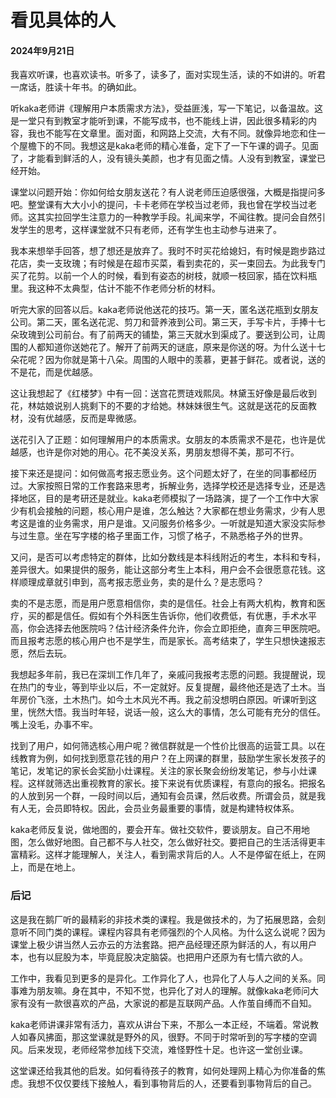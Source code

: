 # 看见具体的人

#### 2024年9月21日

我喜欢听课，也喜欢读书。听多了，读多了，面对实现生活，读的不如讲的。听君一席话，胜读十年书。的确如此。

听kaka老师讲《理解用户本质需求方法》，受益匪浅，写一下笔记，以备温故。这是一堂只有到教室才能听到课，不能写成书，也不能线上讲，因此很多精彩的内容，我也不能写在文章里。面对面，和网路上交流，大有不同。就像异地恋和住一个屋檐下的不同。我想这是kaka老师的精心准备，定下了一下午课的调子。见面了，才能看到鲜活的人，没有镜头美颜，也才有见面之情。人没有到教室，课堂已经开始。

课堂以问题开始：你如何给女朋友送花？有人说老师压迫感很强，大概是指提问多吧。整堂课有大大小小的提问，卡卡老师在学校当过老师，我也曾在学校当过老师。这其实拉回学生注意力的一种教学手段。礼闻来学，不闻往教。提问会自然引发学生的思考，这样课堂就不只有老师，还有学生也主动参与进来了。

我本来想举手回答，想了想还是放弃了。我时不时买花给媳妇，有时候是跑步路过花店，卖一支玫瑰；有时候是在超市买菜，看到卖花的，买一束回去。为此我专门买了花剪。以前一个人的时候，看到有姿态的树枝，就顺一枝回家，插在饮料瓶里。我这种不太典型，估计不能不作老师分析的材料。

听完大家的回答以后。kaka老师说他送花的技巧。第一天，匿名送花瓶到女朋友公司。第二天，匿名送花泥、剪刀和营养液到公司。第三天，手写卡片，手捧十七朵玫瑰到公司前台。有了前两天的铺垫，第三天就水到渠成了。要送到公司，让周围的人都知道你送她花了。解开了前两天的谜底，原来是你送的呀。为什么送十七朵花呢？因为你就是第十八朵。周围的人眼中的羡慕，更甚于鲜花。或者说，送的不是花，而是优越感。

这让我想起了《红楼梦》中有一回：送宫花贾琏戏熙凤。林黛玉好像是最后收到花，林姑娘说别人挑剩下的不要的才给她。林妹妹很生气。这就是送花的反面教材，没有优越感，反而是卑微感。

送花引入了正题：如何理解用户的本质需求。女朋友的本质需求不是花，也许是优越感，也许是你对她的用心。花不美没关系，男朋友想得不美，那可不行。

接下来还是提问：如何做高考报志愿业务。这个问题太好了，在坐的同事都经历过。大家按照日常的工作套路来思考，拆解业务，选择学校还是选择专业，还是选择地区，目的是考研还是就业。kaka老师模拟了一场路演，提了一个工作中大家少有机会接触的问题，核心用户是谁，怎么触达？大家都在想业务需求，少有人思考这是谁的业务需求，用户是谁。又问服务价格多少。一听就是知道大家没实际参与过生意。坐在写字楼的格子里面工作，习惯了格子，不熟悉格子外的世界。

又问，是否可以考虑特定的群体，比如分数线是本科线附近的考生，本科和专科，差异很大。如果提供的服务，能让这部分考生上本科，用户会不会很愿意花钱。这样顺理成章就引申到，高考报志愿业务，卖的是什么？是志愿吗？

卖的不是志愿，而是用户愿意相信你，卖的是信任。社会上有两大机构，教育和医疗，买的都是信任。假如有个外科医生告诉你，他们收费低，有优惠，手术水平高，你会选择去他医院吗？估计经济条件允许，你会立即拒绝，直奔三甲医院吧。而且报考志愿的核心用户也不是学生，而是家长。高考结束了，学生只想快速报志愿，然后去玩。

我想起多年前，我已在深圳工作几年了，亲戚问我报考志愿的问题。我提醒说，现在热门的专业，等到毕业以后，不一定就好。反复提醒，最终他还是选了土木。当年房价飞涨，土木热门。如今土木风光不再。我之前没想明白原因。听课听到这里，恍然大悟。我当时年轻，说话一般，这么大的事情，怎么可能有充分的信任。嘴上没毛，办事不牢。

找到了用户，如何筛选核心用户呢？微信群就是一个性价比很高的运营工具。以在线教育为例，如何找到愿意花钱的用户？在上网课的群里，鼓励学生家长发孩子的笔记，发笔记的家长会奖励小灶课程。关注的家长聚会纷纷发笔记，参与小灶课程。这样就筛选出重视教育的家长。接下来说有优质课程，有意向的报名。把报名的人放到另一个群，一段时间以后，通知有会员课，然后收费。所谓会员，就是我有人无，会员即特权。因此，会员业务最重要的事情，就是构建特权体系。

kaka老师反复说，做地图的，要会开车。做社交软件，要谈朋友。自己不用地图，怎么做好地图。自己都不与人社交，怎么做好社交。要把自己的生活活得更丰富精彩。这样才能理解人，关注人，看到需求背后的人。人不是停留在纸上，在网上，而是在地上。

### 后记

这是我在鹅厂听的最精彩的非技术类的课程。我是做技术的，为了拓展思路，会刻意听不同门类的课程。课程内容具有老师强烈的个人风格。为什么这么说呢？因为课堂上极少讲当然人云亦云的方法套路。把产品经理还原为鲜活的人，有以用户本，也有以屁股为本，毕竟屁股决定脑袋。也把用户还原为有七情六欲的人。

工作中，我看见到更多的是异化。工作异化了人，也异化了人与人之间的关系。同事难为朋友嘛。身在其中，不知不觉，也异化了对人的理解。就像kaka老师问大家有没有一款很喜欢的产品，大家说的都是互联网产品。人作茧自缚而不自知。

kaka老师讲课非常有活力，喜欢从讲台下来，不那么一本正经，不端着。常说教人如春风拂面，那这堂课就是野外的风，很野。不同于时常听到的写字楼的空调风。后来发现，老师经常参加线下交流，难怪野性十足。也许这一堂创业课。

这堂课还给我其他的启发。如何看待孩子的教育，如何处理网上精心为你准备的焦虑。我想不仅仅要线下接触人，看到事物背后的人，还要看到事物背后的自己。
